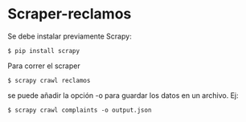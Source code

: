 # Scraper-reclamos

Se debe instalar previamente Scrapy:

```
$ pip install scrapy
```

Para correr el scraper

```
$ scrapy crawl reclamos
```

se puede añadir la opción -o para guardar los datos en un archivo. Ej:

```
$ scrapy crawl complaints -o output.json
```
